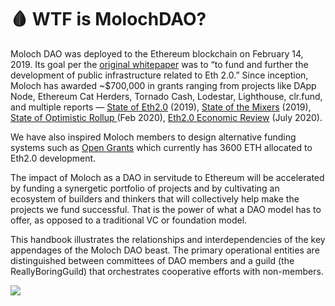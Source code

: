 # 🩸 WTF is MolochDAO?

Moloch DAO was deployed to the Ethereum blockchain on February 14, 2019. Its goal per the [original whitepaper](broken-reference) was to “to fund and further the development of public infrastructure related to Eth 2.0.” Since inception, Moloch has awarded \~$700,000 in grants ranging from projects like DApp Node, Ethereum Cat Herders, Tornado Cash, Lodestar, Lighthouse, clr.fund, and multiple reports — [State of Eth2.0](https://docs.google.com/document/d/1PS0k9MaKPdPwEw3Uh9rq7USjq7LcSpT6ICQUXRij4YE/edit) (2019), [State of the Mixers](https://github.com/tvanepps/State-of-the-Mixers-Summer-2019) (2019), [State of Optimistic Rollup ](https://medium.com/molochdao/the-state-of-optimistic-rollup-8ade537a2d0f#:\~:text=Optimistic%20Rollup%20takes%20the%20framing,specifically%2C%20enough%20data%20such%20that)(Feb 2020), [Eth2.0 Economic Review](https://medium.com/@thomasborgers/ethereum-2-0-economic-review-1fc4a9b8c2d9) (July 2020).

We have also inspired Moloch members to design alternative funding systems such as [Open Grants](https://jamesfickel.ghost.io/towards-long-term-incentives-on-ethereum/) which currently has 3600 ETH allocated to Eth2.0 development.

The impact of Moloch as a DAO in servitude to Ethereum will be accelerated by funding a synergetic portfolio of projects and by cultivating an ecosystem of builders and thinkers that will collectively help make the projects we fund successful. That is the power of what a DAO model has to offer, as opposed to a traditional VC or foundation model.

This handbook illustrates the relationships and interdependencies of the key appendages of the Moloch DAO beast. The primary operational entities are distinguished between committees of DAO members and a guild (the ReallyBoringGuild) that orchestrates cooperative efforts with non-members.

![](https://media.giphy.com/media/1XPQ9XARDUr04/giphy.gif)
